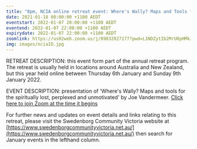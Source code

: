 ```yaml
---
title: "8pm, NCIA online retreat event: Where's Wally? Maps and Tools for the Spiritually Lost, Perplexed and Unmotivated, by Joe Vandermeer"
date: 2021-01-18 00:00:00 +1100 AEDT
eventstart: 2022-01-07 20:00:00 +1100 AEDT
eventend: 2022-01-07 22:00:00 +1100 AEDT
expirydate: 2022-01-07 22:00:00 +1100 AEDT
zoomlink: https://us02web.zoom.us/j/89832027177?pwd=L1NDZytIb2MrU0pHMkJ4SVJBdG5EQT09
img: images/nciaID.jpg
---
```


RETREAT DESCRIPTION: this event form part of the annual retreat program. The retreat is usually held in locations around Australia and New Zealand, but this year held online between Thursday 6th January and Sunday 9th January 2022.

EVENT DESCRIPTION: presentation of 'Where's Wally? Maps and tools for the spiritually lost, perplexed and unmotivated' by Joe Vandermeer. [Click here to join Zoom at the time it begins](https://us02web.zoom.us/j/89832027177?pwd=L1NDZytIb2MrU0pHMkJ4SVJBdG5EQT09)

For further news and updates on event details and links relating to this retreat, please visit the Swedenborg Community Victoria website at [https://www.swedenborgcommunityvictoria.net.au/](https://www.swedenborgcommunityvictoria.net.au/) then search for January events in the lefthand column.
